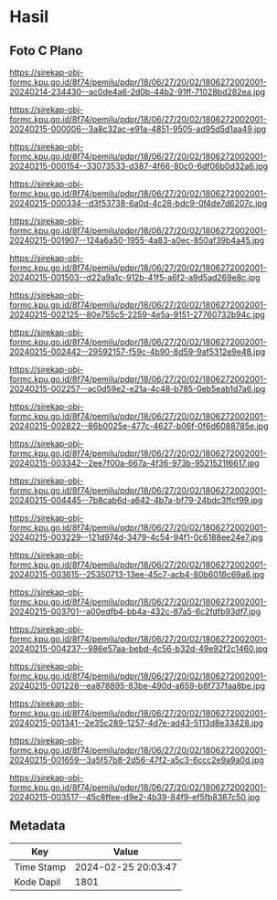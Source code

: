 # Hasil

## Foto C Plano

https://sirekap-obj-formc.kpu.go.id/8f74/pemilu/pdpr/18/06/27/20/02/1806272002001-20240214-234430--ac0de4a6-2d0b-44b2-91ff-71028bd282ea.jpg

https://sirekap-obj-formc.kpu.go.id/8f74/pemilu/pdpr/18/06/27/20/02/1806272002001-20240215-000006--3a8c32ac-e91a-4851-9505-ad95d5d1aa49.jpg

https://sirekap-obj-formc.kpu.go.id/8f74/pemilu/pdpr/18/06/27/20/02/1806272002001-20240215-000154--33073533-d387-4f66-80c0-6df06b0d32a6.jpg

https://sirekap-obj-formc.kpu.go.id/8f74/pemilu/pdpr/18/06/27/20/02/1806272002001-20240215-000334--d3f53738-6a0d-4c28-bdc9-0f4de7d6207c.jpg

https://sirekap-obj-formc.kpu.go.id/8f74/pemilu/pdpr/18/06/27/20/02/1806272002001-20240215-001907--124a6a50-1955-4a83-a0ec-850af39b4a45.jpg

https://sirekap-obj-formc.kpu.go.id/8f74/pemilu/pdpr/18/06/27/20/02/1806272002001-20240215-001503--d22a9a1c-912b-41f5-a6f2-a9d5ad269e8c.jpg

https://sirekap-obj-formc.kpu.go.id/8f74/pemilu/pdpr/18/06/27/20/02/1806272002001-20240215-002125--80e755c5-2259-4e5a-9151-27760732b94c.jpg

https://sirekap-obj-formc.kpu.go.id/8f74/pemilu/pdpr/18/06/27/20/02/1806272002001-20240215-002442--29592157-f59c-4b90-8d59-9af5312e9e48.jpg

https://sirekap-obj-formc.kpu.go.id/8f74/pemilu/pdpr/18/06/27/20/02/1806272002001-20240215-002257--ac0d59e2-e21a-4c48-b785-0eb5eab1d7a6.jpg

https://sirekap-obj-formc.kpu.go.id/8f74/pemilu/pdpr/18/06/27/20/02/1806272002001-20240215-002822--86b0025e-477c-4627-b06f-0f6d6088785e.jpg

https://sirekap-obj-formc.kpu.go.id/8f74/pemilu/pdpr/18/06/27/20/02/1806272002001-20240215-003342--2ee7f00a-667a-4f36-973b-9521521f6617.jpg

https://sirekap-obj-formc.kpu.go.id/8f74/pemilu/pdpr/18/06/27/20/02/1806272002001-20240215-004445--7b8cab6d-a642-4b7a-bf79-24bdc3ffcf99.jpg

https://sirekap-obj-formc.kpu.go.id/8f74/pemilu/pdpr/18/06/27/20/02/1806272002001-20240215-003229--121d974d-3479-4c54-94f1-0c6188ee24e7.jpg

https://sirekap-obj-formc.kpu.go.id/8f74/pemilu/pdpr/18/06/27/20/02/1806272002001-20240215-003615--25350713-13ee-45c7-acb4-80b6018c69a6.jpg

https://sirekap-obj-formc.kpu.go.id/8f74/pemilu/pdpr/18/06/27/20/02/1806272002001-20240215-003701--a00edfb4-bb4a-432c-87a5-6c2fdfb93df7.jpg

https://sirekap-obj-formc.kpu.go.id/8f74/pemilu/pdpr/18/06/27/20/02/1806272002001-20240215-004237--986e57aa-bebd-4c56-b32d-49e92f2c1460.jpg

https://sirekap-obj-formc.kpu.go.id/8f74/pemilu/pdpr/18/06/27/20/02/1806272002001-20240215-001228--ea878895-83be-490d-a659-b8f737faa8be.jpg

https://sirekap-obj-formc.kpu.go.id/8f74/pemilu/pdpr/18/06/27/20/02/1806272002001-20240215-001341--2e35c289-1257-4d7e-ad43-5113d8e33428.jpg

https://sirekap-obj-formc.kpu.go.id/8f74/pemilu/pdpr/18/06/27/20/02/1806272002001-20240215-001659--3a5f57b8-2d56-47f2-a5c3-6ccc2e9a9a0d.jpg

https://sirekap-obj-formc.kpu.go.id/8f74/pemilu/pdpr/18/06/27/20/02/1806272002001-20240215-003517--45c8ffee-d9e2-4b39-84f9-ef5fb8387c50.jpg


## Metadata

| Key        | Value               |
| ---------- | ------------------- |
| Time Stamp | 2024-02-25 20:03:47 |
| Kode Dapil | 1801                |



